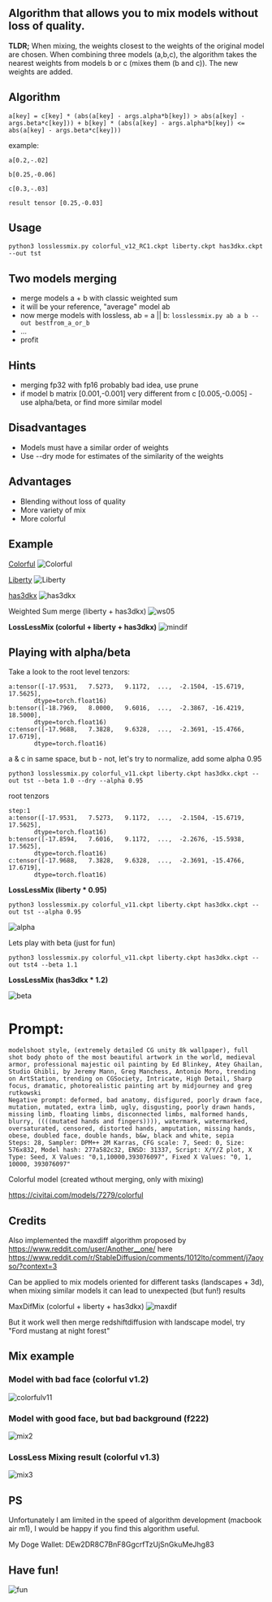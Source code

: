 ## Algorithm that allows you to mix models without loss of quality. 

**TLDR;** When mixing, the weights closest to the weights of the original model are chosen. When combining three models (a,b,c), the algorithm takes the nearest weights from models b or c (mixes them (b and c)). The new weights are added.

## Algorithm

```
a[key] = c[key] * (abs(a[key] - args.alpha*b[key]) > abs(a[key] - args.beta*c[key])) + b[key] * (abs(a[key] - args.alpha*b[key]) <= abs(a[key] - args.beta*c[key]))
```
example:
```
a[0.2,-.02]

b[0.25,-0.06]

c[0.3,-.03]

result tensor [0.25,-0.03]
```

## Usage

```
python3 losslessmix.py colorful_v12_RC1.ckpt liberty.ckpt has3dkx.ckpt --out tst

```

## Two models merging

 - merge models a + b with classic weighted sum
 - it will be your reference, "average" model ab
 - now merge models with lossless,  ab =  a || b: `losslessmix.py ab a b --out bestfrom_a_or_b`
 - ...
 - profit

## Hints

 - merging fp32 with fp16 probably bad idea, use prune
 - if model b matrix [0.001,-0.001] very different from c [0.005,-0.005] - use alpha/beta, or find more similar model

## Disadvantages

 - Models must have a similar order of weights 
 - Use --dry mode for estimates of the similarity of the weights

## Advantages

 - Blending without loss of quality
 - More variety of mix
 - More colorful

## Example

 [Colorful](https://civitai.com/models/7279/colorful)
 ![Colorful](examples/colorful.png?raw=true)

 [Liberty](https://civitai.com/models/5935/liberty)
  ![Liberty](examples/liberty.png?raw=true)

 [has3dkx](https://civitai.com/models/2504/handas-3dkx-11)
  ![has3dkx](examples/has3dkx.png?raw=true)

 Weighted Sum merge (liberty + has3dkx)
  ![ws05](examples/ws05.png?raw=true)

 **LossLessMix (colorful + liberty + has3dkx)**
  ![mindif](examples/mindif.png?raw=true)

## Playing with alpha/beta

Take a look to the root level tenzors:
```
a:tensor([-17.9531,   7.5273,   9.1172,  ...,  -2.1504, -15.6719,  17.5625],
       dtype=torch.float16)
b:tensor([-18.7969,   8.0000,   9.6016,  ...,  -2.3867, -16.4219,  18.5000],
       dtype=torch.float16)
c:tensor([-17.9688,   7.3828,   9.6328,  ...,  -2.3691, -15.4766,  17.6719],
       dtype=torch.float16)
```
a & c in same space, but b - not, let's try to normalize, add some alpha 0.95
```
python3 losslessmix.py colorful_v11.ckpt liberty.ckpt has3dkx.ckpt --out tst --beta 1.0 --dry --alpha 0.95
```
root tenzors
```
step:1
a:tensor([-17.9531,   7.5273,   9.1172,  ...,  -2.1504, -15.6719,  17.5625],
       dtype=torch.float16)
b:tensor([-17.8594,   7.6016,   9.1172,  ...,  -2.2676, -15.5938,  17.5625],
       dtype=torch.float16)
c:tensor([-17.9688,   7.3828,   9.6328,  ...,  -2.3691, -15.4766,  17.6719],
       dtype=torch.float16)
```
 **LossLessMix (liberty * 0.95)**
```
python3 losslessmix.py colorful_v11.ckpt liberty.ckpt has3dkx.ckpt --out tst --alpha 0.95 
```
  ![alpha](examples/alpha.png?raw=true)

Lets play with beta (just for fun)

```
python3 losslessmix.py colorful_v11.ckpt liberty.ckpt has3dkx.ckpt --out tst4 --beta 1.1
```
 **LossLessMix (has3dkx * 1.2)**

  ![beta](examples/beta.png?raw=true)
# Prompt:
```
modelshoot style, (extremely detailed CG unity 8k wallpaper), full shot body photo of the most beautiful artwork in the world, medieval armor, professional majestic oil painting by Ed Blinkey, Atey Ghailan, Studio Ghibli, by Jeremy Mann, Greg Manchess, Antonio Moro, trending on ArtStation, trending on CGSociety, Intricate, High Detail, Sharp focus, dramatic, photorealistic painting art by midjourney and greg rutkowski
Negative prompt: deformed, bad anatomy, disfigured, poorly drawn face, mutation, mutated, extra limb, ugly, disgusting, poorly drawn hands, missing limb, floating limbs, disconnected limbs, malformed hands, blurry, ((((mutated hands and fingers)))), watermark, watermarked, oversaturated, censored, distorted hands, amputation, missing hands, obese, doubled face, double hands, b&w, black and white, sepia
Steps: 28, Sampler: DPM++ 2M Karras, CFG scale: 7, Seed: 0, Size: 576x832, Model hash: 277a582c32, ENSD: 31337, Script: X/Y/Z plot, X Type: Seed, X Values: "0,1,10000,393076097", Fixed X Values: "0, 1, 10000, 393076097"
```
 Colorful model (created wthout merging, only with mixing)

https://civitai.com/models/7279/colorful

 ## Credits

Also implemented the maxdiff algorithm proposed by https://www.reddit.com/user/Another__one/ here https://www.reddit.com/r/StableDiffusion/comments/1012lto/comment/j7aoyso/?context=3


Can be applied to mix models oriented for different tasks (landscapes + 3d), when mixing similar models it can lead to unexpected (but fun!) results

MaxDifMix (colorful + liberty + has3dkx)
![maxdif](examples/maxdiff.png?raw=true)

But it work well then merge redshiftdiffusion with landscape model, try "Ford mustang at night forest"

## Mix example

### Model with bad face (colorful v1.2)

![colorfulv11](examples/mix1.png?raw=true)

### Model with good face, but bad background (f222)

![mix2](examples/mix2.png?raw=true)

### LossLess Mixing result (colorful v1.3)

![mix3](examples/mix3.png?raw=true)

## PS

Unfortunately I am limited in the speed of algorithm development (macbook air m1), I would be happy if you find this algorithm useful. 

My Doge Wallet: DEw2DR8C7BnF8GgcrfTzUjSnGkuMeJhg83

## Have fun!

![fun](examples/witch.png?raw=true)